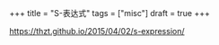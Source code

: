 +++
title = "S-表达式"
tags = ["misc"]
draft = true
+++

<!--more-->

<https://thzt.github.io/2015/04/02/s-expression/>
